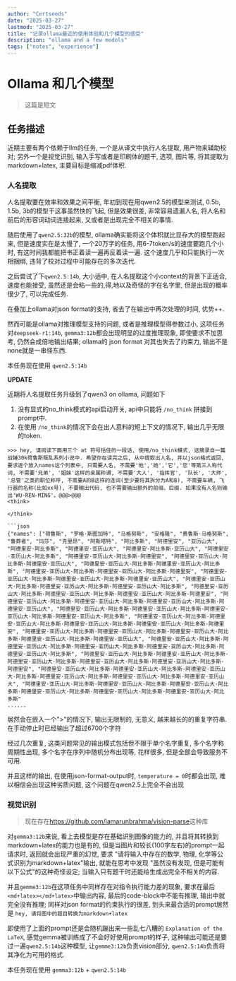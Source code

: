 ```yaml
---
author: "Certseeds"
date: "2025-03-27"
lastmod: "2025-03-27"
title: "记录ollama最近的使用体验和几个模型的感受"
description: "ollama and a few models"
tags: ["notes", "experience"]
---
```


# Ollama 和几个模型

> 这篇是短文

## 任务描述

近期主要有两个依赖于llm的任务, 一个是从译文中执行人名提取, 用产物来辅助校对; 另外一个是视觉识别, 输入手写或者是印刷体的题干, 选项, 图片等, 将其提取为markdown+latex, 主要目标是缩减pdf体积.

### 人名提取

人名提取要在效率和效果之间平衡, 年初到现在用qwen2.5的模型来测试, 0.5b, 1.5b, 3b的模型干这事虽然快的飞起, 但是效果很差, 非常容易遗漏人名, 将人名和前后的形容词动词连接起来, 又或者是出现完全不相关的事情.

随后使用了`qwen2.5:32b`的模型, ollama确实能将这个体积就比显存大的模型跑起来, 但是速度实在是太慢了, 一个20万字的任务, 用6-7token/s的速度要跑几个小时, 有这时间我都能把书正着读一遍再反着读一遍. 这个速度几乎和只能执行一次相捆绑, 违背了校对过程中可能存在的多次迭代.

之后尝试了下`qwen2.5:14b`, 大小适中, 在人名提取这个小context的背景下正适合, 速度也能接受, 虽然还是会粘一些的,得,地以及奇怪的字在名字里, 但是出现的概率很少了, 可以完成任务.

在叠加上ollama对json format的支持, 省去了在输出中再次处理的时间, 优势++.

然而可能是ollama对推理模型支持的问题, 或者是推理模型得参数过小, 这项任务对`deepseek-r1:14b`, `gemma3:12b`都会出现明显的过度推理现象, 即使要求不加思考, 仍然会成倍地输出结果; ollama的 json format 对其也失去了约束力, 输出不是none就是一串怪东西.

本任务现在使用 `qwen2.5:14b`

**UPDATE**

近期将人名提取任务升级到了qwen3 on ollama, 问题如下

1. 没有显式的no_think模式的api启动开关, api中只能将 `/no_think` 拼接到prompt中.
2. 在使用 `/no_think`的情况下会在出人意料的短上下文的情况下, 输出几乎无限的token.

``` log
>>> hey, 请阅读下面用三个 at 符号括住的一段话, 使用/no_think模式, 这摘录自一篇战锤30k荷鲁斯叛乱系列小说中. 希望你在读完之后, 从中提取出人名, 并以json格式返回, 要求逐个放入names这个列表中, 只需要人名, 不需要'他','她','它','您'等第三人称代词, 不需要'兄弟', '姐妹'这样的亲属称谓, 不需要'大人', '指挥官', '队长', '大师', '总管'之类的职位称呼, 不需要A的B这样的连词(至少要将其拆分为A和B), 不需要车辆, 飞行器的名称(比如xx号), 不要输出代码, 也不需要输出额外的前缀、后缀. 如果没有人名则输出'WU-REN-MING'。@@@>@@@
<think>

</think>

```json
{"names": ["荷鲁斯", "罗格·斯图加特", "马格努斯", "安格隆", "费鲁斯·马格努斯", "鲁莽者", "玛莎", "克里昂", "阿斯塔特", "阿比多斯", "阿德里安", "亚历山大", "阿德里安·阿比多斯", "阿德里安·亚历山大", "阿德里安·阿比多斯·亚历山大", "阿德里安·亚历山大·阿比多斯", "阿德里安·亚历山大·阿比多斯·阿德里安", "阿德里安·亚历山大·阿比多斯·阿德里安·亚历山大", "阿德里安·亚历山大·阿比多斯·阿德里安·亚历山大·阿比多斯", "阿德里安·亚历山大·阿比多斯·阿德里安·亚历山大·阿比多斯·阿德里安", "阿德里安·亚历山大·阿比多斯·阿德里安·亚历山大·阿比多斯·阿德里安·亚历山大", "阿德里安·亚历山大·阿比多斯·阿德里安·亚历山大·阿比多斯·阿德里安·亚历山大·阿比多斯", "阿德里安·亚历山大·阿比多斯·阿德里安·亚历山大·阿比多斯·阿德里安·亚历山大·阿比多斯·阿德里安", "阿德里安·亚历山大·阿比多斯·阿德里安·亚历山大·阿比多斯·阿德里安·亚历山大·阿比多斯·阿德里安·亚历山大", "阿德里安·亚历山大·阿比多斯·阿德里安·亚历山大·阿比多斯·阿德里安·亚历山大·阿比多斯·阿德里安·亚历山大·阿比多斯", "阿德里安·亚历山大·阿比多斯·阿德里安·亚历山大·阿比多斯·阿德里安·亚历山大·阿比多斯·阿德里安·亚历山大·阿比多斯·阿德里安", "阿德里安·亚历山大·阿比多斯·阿德里安·亚历山大·阿比多斯·阿德里安·亚历山大·阿比多斯·阿德里安·亚历山大·阿比多斯·阿德里安·亚历山大", "阿德里安·亚历山大·阿比多斯·阿德里安·亚历山大·阿比多斯·阿德里安·亚历山大·阿比多斯·阿德里安·亚历山大·阿比多斯·阿德里安·亚历山大·阿比多斯", "阿德里安·亚历山大·阿比多斯·阿德里安·亚历山大·阿比多斯·阿德里安·亚历山大·阿比多斯·阿德里安·亚历山大·阿比多斯·阿德里安·亚历山大·阿比多斯·阿德里安", "阿德里安·亚历山大·阿比多斯·阿德里安·亚历山大·阿比多斯·阿德里安·亚历山大·阿比多斯·阿德里安·亚历山大·阿比多斯·阿德里安·亚历山大·阿比多斯·阿德里安·亚历山大", "阿德里安·亚历山大·阿比多斯·阿德里安·亚历山大·阿比多斯·阿德里安·亚历山大·阿比多斯·阿德里安·亚历山大·阿比多斯·阿德里安·亚历山大·阿比多斯·阿德里安·亚历山大·阿比多斯"
......
```

居然会在嵌入一个">"的情况下, 输出无限制的, 无意义, 越来越长的的重复字符串. 在手动停止时已经输出了超过6700个字符

经过几次重复, 这类问题常见的输出模式包括但不限于单个名字重复, 多个名字称周期性出现, 多个名字在序列中随机分布出现等, 花样很多, 但是全部会导致服务不可用.

并且这样的输出, 在使用json-format-output时, `temperature = 0`时都会出现, 难以相信会出现这种劣质问题, 这个问题在qwen2.5上完全不会出现

### 视觉识别

> 现在存在<https://github.com/iamarunbrahma/vision-parse>这种库

对`gemma3:12b`来说, 看上去模型是存在基础识别图像的能力的, 并且将其转换到markdown+latex的能力也是有的, 但是当图片和较长(100字左右)的prompt一起请求时, 返回就会出现严重的幻觉, 要求 "请将输入中存在的数学, 物理, 化学等公式识别为markdown+latex"输出, 就能在思考中发现 "虽然没有发现, 但是可能有以下公式"的这种奇怪设定; 当输入只有题干时还能给生成出完全不相关的内容.

并且`gemme3:12b`在这项任务中同样存在对指令执行能力差的现象, 要求在最后 `<md+latex></md+latex>`中输出内容, 最后的code-block中不能有推理, 输出中就完全没有推理; 同样对json format的约束执行的很差, 到头来最合适的prompt居然是 `hey, 请将图中的题目转换为markdown+latex`

即使用了上面的prompt还是会随机蹦出来一些乱七八糟的 `Explanation of the LaTeX`, 感觉gemma被训练成了不会好好使用prompt的样子, 这种输出可能还是要过一遍`qwen2.5:14b`这种模型, 让`gemme3:12b`负责vision部分, `qwen2.5:14b`负责将其净化为可用的格式.

本任务现在使用 `gemma3:12b` + `qwen2.5:14b`
